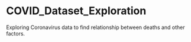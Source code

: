 # COVID_Dataset_Exploration
Exploring Coronavirus data to find relationship between deaths and other factors.
